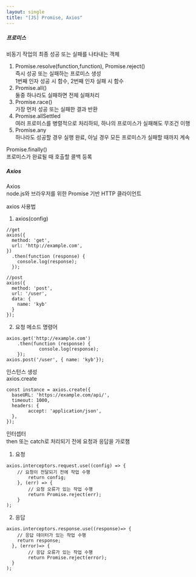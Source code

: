 ```yaml
---
layout: single
title: "[JS] Promise, Axios"
---   
```

##### 프로미스   
비동기 작업의 최종 성공 또는 실패를 나타내는 객체   
1. Promise.resolve(function,function), Promise.reject()   
즉시 성공 또는 실패하는 프로미스 생성   
1번째 인자 성공 시 함수, 2번째 인자 실패 시 함수   
2. Promise.all()   
둘중 하나라도 실패하면 전체 실패처리   
3. Promise.race()   
가장 먼저 성공 또는 실패한 결과 반환   
4. Promise.allSettled    
여러 프로미스를 병렬적으로 처리하되, 하나의 프로미스가 실패해도 무조건 이행    
5. Promise.any   
하나라도 성공할 경우 실행 완료, 아닐 경우 모든 프로미스가 실패할 때까지 계속    
   
Promise.finally()     
프로미스가 완료될 때 호출할 콜백 등록      
   
##### Axios     
Axios    
node.js와 브라우저를 위한 Promise 기반 HTTP 클라이언트    
    
axios 사용법       
1. axios(config)   
```
//get
axios({
  method: 'get',
  url: 'http://example.com',
})
  .then(function (response) {
    console.log(response);
  });

//post
axios({
  method: 'post',
  url: '/user',
  data: {
    name: 'kyb'
  }
});
```
2. 요청 메소드 명령어    
```
axios.get('http://example.com')
	.then(function (response) {
    		console.log(response);
  	});
axios.post('/user', { name: 'kyb'});
```
     
인스턴스 생성     
axios.create     
```
const instance = axios.create({
  baseURL: 'https://example.com/api/',
  timeout: 1000,
  headers: {
        accept: 'application/json',
  },
});
```

인터셉터   
then 또는 catch로 처리되기 전에 요청과 응답을 가로챔
1. 요청   
```
axios.interceptors.request.use((config) => {
	// 요청이 전달되기 전에 작업 수행
    	return config;
    }, (err) => {
	    // 요청 오류가 있는 작업 수행
        return Promise.reject(err);
    }
);
```
2. 응답     
```
axios.interceptors.response.use((response)=> {
    // 응답 데이터가 있는 작업 수행
    return response;
  }, (error)=> {
        // 응답 오류가 있는 작업 수행
        return Promise.reject(error);
  }
);
```
